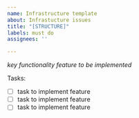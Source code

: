 ```yaml
---
name: Infrastructure template
about: Infrastucture issues
title: "[STRUCTURE]"
labels: must do
assignees: ''

---
```


*key functionality feature to be implemented*

Tasks:
- [ ] task to implement feature
- [ ] task to implement feature
- [ ] task to implement feature
